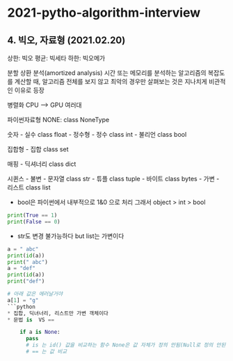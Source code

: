 # 2021-pytho-algorithm-interview

## 4. 빅오, 자료형 (2021.02.20)

상한: 빅오
평균: 빅세타
하한: 빅오메가

분할 상환 분석(amortized analysis)
시간 또는 메모리를 분석하는 알고리즘의 복잡도를 계산할 때, 알고리즘 전체를 보지 않고 최악의 경우만 살펴보는 것은 지나치게 비관적인 이유로 등장

병렬화
CPU --> GPU 여러대

파이썬자료형
NONE: class NoneType

숫자 - 실수 class float
     - 정수형 - 정수 class int
              - 불리언 class bool

집합형 - 집합 class set

매핑 - 딕셔너리 class dict

시퀸스 - 불변 - 문자열 class str
              - 튜플 class tuple
              - 바이트 class bytes
       - 가변 - 리스트 class list

* bool은 파이썬에서 내부적으로 1&0 으로 처리 그래서 object > int > bool
```python
print(True == 1)
print(False == 0)
```
* str도 변경 불가능하다 but list는 가변이다
```python
a = " abc"
print(id(a))
print(" abc")
a = "def"
print(id(a))
print("def")

# 아래 값은 에러날거야
a[1] = "g"
```python
* 집합, 딕녀너리, 리스트만 가변 객체이다
* 문법 is  VS ==

    if a is None:
      pass
      # is 는 id() 값을 비교하는 함수 None은 값 자체가 정의 안됨(Null로 정의 안된 상태) 그래서 == 로 비교 불가능
      # == 는 값 비교

